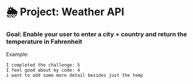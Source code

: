 # 🌦 Project: Weather API

### Goal: Enable your user to enter a city + country and return the temperature in Fahrenheit



Example:
```
I completed the challenge: 5
I feel good about my code: 4
i want to add some more detail besides just the temp
